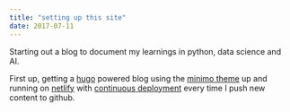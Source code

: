 ```yaml
---
title: "setting up this site"
date: 2017-07-11
---
```


Starting out a blog to document my learnings in python, data science and AI.

First up, getting a [hugo](https://gohugo.io/) powered blog using the [minimo theme](https://themes.gohugo.io/minimo/) up and running on [netlify](https://www.netlify.com/) with [continuous deployment](https://www.netlify.com/docs/continuous-deployment/) every time I push new content to github.

